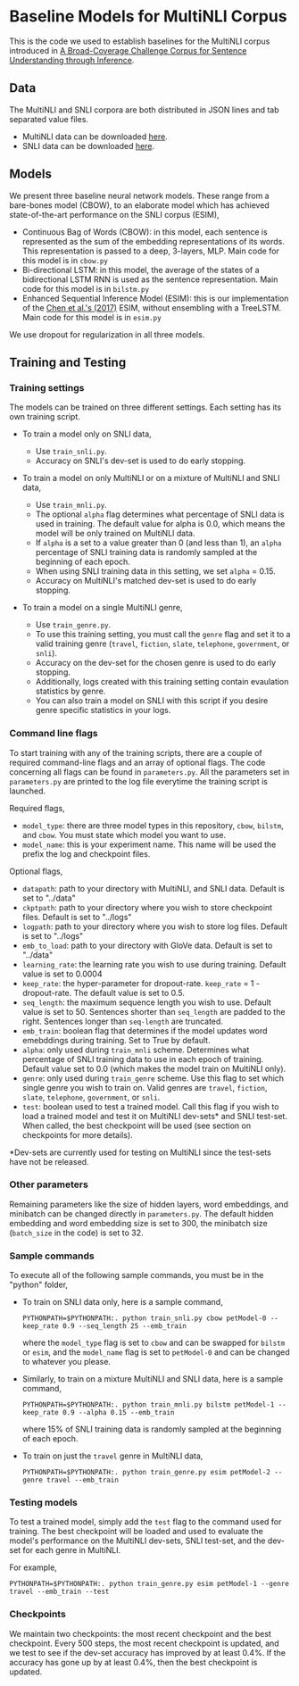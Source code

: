 # Baseline Models for MultiNLI Corpus

This is the code we used to establish baselines for the MultiNLI corpus introduced in [A Broad-Coverage Challenge Corpus for Sentence Understanding through Inference](https://arxiv.org/pdf/1704.05426.pdf).

## Data
The MultiNLI and SNLI corpora are both distributed in JSON lines and tab separated value files. 

- MultiNLI data can be downloaded [here](https://www.nyu.edu/projects/bowman/multinli/multinli_0.9.pdf).
- SNLI data can be downloaded [here](https://www.nyu.edu/projects/bowman/multinli/snli_1.0.zip).

## Models
We present three baseline neural network models. These range from a bare-bones model (CBOW), to an elaborate model which has achieved state-of-the-art performance on the SNLI corpus (ESIM),

- Continuous Bag of Words (CBOW):  in this model, each sentence is represented as the sum of the embedding representations of its
words. This representation is passed to a deep, 3-layers, MLP. Main code for this model is in `cbow.py`
- Bi-directional LSTM: in this model, the average of the states of
a bidirectional LSTM RNN is used as the sentence representation. Main code for this model is in `bilstm.py`
- Enhanced Sequential Inference Model (ESIM): this is our implementation of the [Chen et al.'s (2017)](https://arxiv.org/pdf/1609.06038v2.pdf) ESIM, without ensembling with a TreeLSTM. Main code for this model is in `esim.py`

We use dropout for regularization in all three models.

## Training and Testing

### Training settings

The models can be  trained on three different settings. Each setting has its own training script.

- To train a model only on SNLI data, 
	- Use `train_snli.py`. 
	- Accuracy on SNLI's dev-set is used to do early stopping. 

- To train a model on only MultiNLI or on a mixture of MultiNLI and SNLI data, 
	- Use `train_mnli.py`. 
	- The optional `alpha` flag determines what percentage of SNLI data is used in training. The default value for alpha is 0.0, which means the model will be only trained on MultiNLI data. 
	- If `alpha` is a set to a value greater than 0 (and less than 1), an `alpha` percentage of SNLI training data is randomly sampled at the beginning of each epoch. 
	- When using SNLI training data in this setting, we set `alpha` = 0.15.
	- Accuracy on MultiNLI's matched dev-set is used to do early stopping.

- To train a model on a single MultiNLI genre, 
	- Use `train_genre.py`. 
	- To use this training setting, you must call the `genre` flag and set it to a valid training genre (`travel`, `fiction`, `slate`, `telephone`, `government`, or `snli`). 
	- Accuracy on the dev-set for the chosen genre is used to do early stopping. 
	- Additionally, logs created with this training setting contain evaulation statistics by genre. 
	- You can also train a model on SNLI with this script if you desire genre specific statistics in your logs. 

### Command line flags

To start training with any of the training scripts, there are a couple of required command-line flags and an array of optional flags. The code concerning all flags can be found in `parameters.py`. All the parameters set in `parameters.py` are printed to the log file everytime the training script is launched. 

Required flags,

- `model_type`: there are three model types in this repository, `cbow`, `bilstm`, and `cbow`. You must state which model you want to use.
- `model_name`: this is your experiment name. This name will be used the prefix the log and checkpoint files. 

Optional flags,

- `datapath`: path to your directory with MultiNLI, and SNLI data. Default is set to "../data"
- `ckptpath`: path to your directory where you wish to store checkpoint files. Default is set to "../logs"
- `logpath`: path to your directory where you wish to store log files. Default is set to "../logs"
- `emb_to_load`: path to your directory with GloVe data. Default is set to "../data"
- `learning_rate`: the learning rate you wish to use during training. Default value is set to 0.0004
- `keep_rate`: the hyper-parameter for dropout-rate. `keep_rate` = 1 - dropout-rate. The default value is set to 0.5.
- `seq_length`: the maximum sequence length you wish to use. Default value is set to 50. Sentences shorter than `seq_length` are padded to the right. Sentences longer than `seq-length` are truncated. 
- `emb_train`: boolean flag that determines if the model updates word emebddings during training. Set to True by default.
- `alpha`: only used during `train_mnli` scheme. Determines what percentage of SNLI training data to use in each epoch of training. Default value set to 0.0 (which makes the model train on MultiNLI only).
- `genre`: only used during `train_genre` scheme. Use this flag to set which single genre you wish to train on. Valid genres are `travel`, `fiction`, `slate`, `telephone`, `government`, or `snli`.
- `test`: boolean used to test a trained model. Call this flag if you wish to load a trained model and test it on MultiNLI dev-sets* and SNLI test-set. When called, the best checkpoint will be used (see section on checkpoints for more details).

 
*Dev-sets are currently used for testing on MultiNLI since the test-sets have not be released. 

### Other parameters

Remaining parameters like the size of hidden layers, word embeddings, and minibatch can be changed directly in `parameters.py`. The default hidden embedding and word embedding size is set to 300, the minibatch size (`batch_size` in the code) is set to 32.

### Sample commands
To execute all of the following sample commands, you must be in the "python" folder,

- To train on SNLI data only, here is a sample command,

	`PYTHONPATH=$PYTHONPATH:. python train_snli.py cbow petModel-0 --keep_rate 0.9 --seq_length 25 --emb_train`

	where the `model_type` flag is set to `cbow` and can be swapped for `bilstm` or `esim`, and the `model_name` flag is set to `petModel-0` and can be changed to whatever you please.

- Similarly, to train on a mixture MultiNLI and SNLI data, here is a sample command,

	`PYTHONPATH=$PYTHONPATH:. python train_mnli.py bilstm petModel-1 --keep_rate 0.9 --alpha 0.15 --emb_train`

	where 15% of SNLI training data is randomly sampled at the beginning of each epoch. 

- To train on just the `travel` genre in MultiNLI data,

	`PYTHONPATH=$PYTHONPATH:. python train_genre.py esim petModel-2 --genre travel --emb_train`

### Testing models

To test a trained model, simply add the `test` flag to the command used for training. The best checkpoint will be loaded and used to evaluate the model's performance on the MultiNLI dev-sets, SNLI test-set, and the dev-set for each genre in MultiNLI.

For example,

`PYTHONPATH=$PYTHONPATH:. python train_genre.py esim petModel-1 --genre travel --emb_train --test`


### Checkpoints 

We maintain two checkpoints: the most recent checkpoint and the best checkpoint. Every 500 steps, the most recent checkpoint is updated, and we test to see if the dev-set accuracy has improved by at least 0.4%. If the accuracy has gone up by at least 0.4%, then the best checkpoint is updated.

